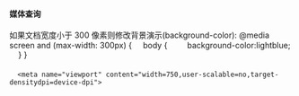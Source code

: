 #### 媒体查询
如果文档宽度小于 300 像素则修改背景演示(background-color):
@media screen and (max-width: 300px) {
    body {
        background-color:lightblue;
    }
}

#### 
```
  <meta name="viewport" content="width=750,user-scalable=no,target-densitydpi=device-dpi">
```
